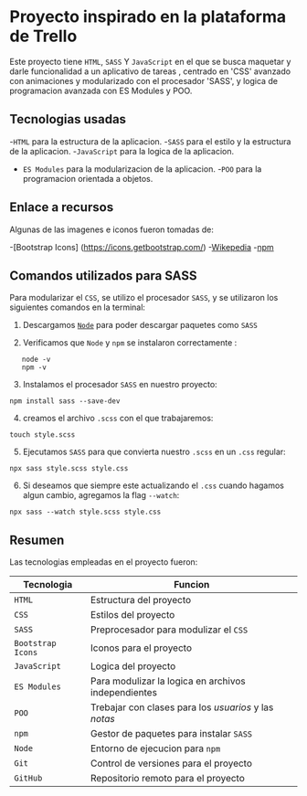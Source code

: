 # Proyecto inspirado en la plataforma de Trello

Este proyecto tiene `HTML`, `SASS` Y `JavaScript` en el que se busca maquetar y darle funcionalidad a un aplicativo de tareas , centrado en 'CSS' avanzado con animaciones y modularizado con el procesador 'SASS', y logica de programacion avanzada con ES Modules y POO.

## Tecnologias usadas

-`HTML` para la estructura de la aplicacion.
-`SASS` para el estilo y la estructura de la aplicacion.
-`JavaScript` para la logica de la aplicacion.
- `ES Modules` para la modularizacion de la aplicacion.
-`POO` para la programacion orientada a objetos.

## Enlace a recursos

Algunas de las imagenes e iconos fueron tomadas de: 

-[Bootstrap Icons] (https://icons.getbootstrap.com/)
-[Wikepedia](https://es.wikipedia.org/wiki/Archivo:Trello-logo-blue.svg)
-[npm](https://www.npmjs.com/package/sass)

## Comandos utilizados para SASS    

Para modularizar el `CSS`, se utilizo el procesador `SASS`, y se utilizaron los siguientes comandos en la terminal:

1. Descargamos [`Node`](https://nodejs.org/es) para poder descargar paquetes como `SASS`

2. Verificamos que `Node` y `npm` se instalaron correctamente :

```
   node -v
   npm -v

```

3. Instalamos el procesador `SASS` en nuestro proyecto:
```
npm install sass --save-dev
```

4. creamos el archivo `.scss` con el que trabajaremos:
```
touch style.scss

```
5. Ejecutamos `SASS` para que convierta nuestro `.scss` en un `.css` regular:

```
npx sass style.scss style.css
```

6. Si deseamos que siempre este actualizando el `.css` cuando hagamos algun cambio, agregamos la flag `--watch`:
```
npx sass --watch style.scss style.css
```

## Resumen

Las tecnologias empleadas en el proyecto fueron:

| Tecnologia | Funcion |
|-|-|
|`HTML`|Estructura del proyecto|
|`CSS`|Estilos del proyecto|
|`SASS`|Preprocesador para modulizar el `CSS`|
|`Bootstrap Icons`|Iconos para el proyecto|
|`JavaScript`|Logica del proyecto|
|`ES Modules`|Para modulizar la logica en archivos independientes|
|`POO`|Trebajar con clases para los _usuarios_ y las _notas_|
|`npm`|Gestor de paquetes para instalar `SASS`|
|`Node`|Entorno de ejecucion para `npm`|
|`Git`|Control de versiones para el proyecto|
|`GitHub`|Repositorio remoto para el proyecto|









